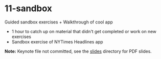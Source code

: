 # 11-sandbox

Guided sandbox exercises + Walkthrough of cool app

- 1 hour to catch up on material that didn't get completed or work on new exercises 
- Sandbox exercise of NYTimes Headlines app
	
**Note:** Keynote file not committed, see the [slides](/slides) directory for PDF slides.